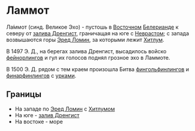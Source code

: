 # Ламмот

Ла́ммот (синд. Великое Эхо) - пустошь в [Восточном](Восточный%20Белерианд.md)
[Белерианде](index.md) к северу от [залива Дренгист](Дренгист.md), граничащая
на юге с [Неврастом](Невраст.md); с запада возвышаются горы
[Эред Ломин](Эред%20Ломин.md), за которыми лежит [Хитлум](Хитлум.md).

В 1497 Э. Д., на берегах залива Дренгист, высадилось войско
[фейнорлингов](Народы/фейнорлинги.md) и гул их голосов поднял грозное эхо в
Ламмоте.

В 1500 Э. Д. рядом с тем краем произошла Битва
[фингольфинлингов](Народы/фингольфинлинги.md) и
[финарфинлингов](Народы/финарфинлинги.md) с [урками](Народы/урки.md).

## Границы

*   На западе по [Эред Ломин](Эред%20Ломин.md) с [Хитлумом](Хитлум.md)
*   На юге - [залив Дренгист](Дренгист.md)
*   На востоке - море
